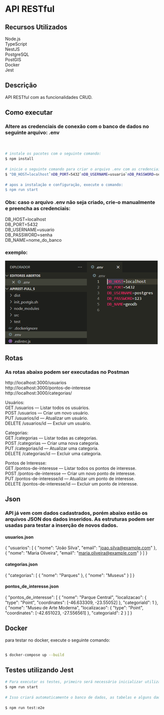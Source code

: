 # API RESTful 


## Recursos Utilizados
Node.js<br>
TypeScript <br>
NestJS<br>
PostgreSQL<br>
PostGIS<br>
Docker<br>
Jest

## Descrição
API RESTful com as funcionalidades CRUD.


## Como executar 

### Altere as credenciais de conexão com o banco de dados no seguinte arquivo: .env


```bash


# instale os pacotes com o seguinte comando:
$ npm install

# inicie o seguinte comando para criar o arquivo .env com as credenciais de conexão com o banco:
$ "DB_HOST=localhost`nDB_PORT=5432`nDB_USERNAME=usuario`nDB_PASSWORD=senha`nDB_NAME=nome_do_banco" | Out-File -FilePath .env -Encoding utf8

# apos a instalação e configuração, execute o comando:
$ npm run start

```

### Obs: caso o arquivo .env não seja criado, crie-o manualmente e preencha as credenciais:

DB_HOST=localhost<br>
DB_PORT=5432<br>
DB_USERNAME=usuario<br>
DB_PASSWORD=senha<br>
DB_NAME=nome_do_banco<br>

### exemplo:
<img src="exemplo.env.png" alt="Texto alternativo" width="500">




## Rotas
### As rotas abaixo podem ser executadas no Postman

http://localhost:3000/usuarios <br>
http://localhost:3000/pontos-de-interesse <br>
http://localhost:3000/categorias/ <br>


Usuários: <br>
GET /usuarios — Listar todos os usuários.<br>
POST /usuarios — Criar um novo usuário.<br>
PUT /usuarios/id — Atualizar um usuário.<br>
DELETE /usuarios/id — Excluir um usuário.<br>

Categorias:<br>
GET /categorias — Listar todas as categorias.<br>
POST /categorias — Criar uma nova categoria.<br>
PUT /categorias/id — Atualizar uma categoria.<br>
DELETE /categorias/id — Excluir uma categoria.<br>

Pontos de Interesse:<br>
GET /pontos-de-interesse — Listar todos os pontos de interesse.<br>
POST /pontos-de-interesse — Criar um novo ponto de interesse.<br>
PUT /pontos-de-interesse/id — Atualizar um ponto de interesse.<br>
DELETE /pontos-de-interesse/id — Excluir um ponto de interesse.<br>

## Json
### API já vem com dados cadastrados, porém abaixo estão os arquivos JSON dos dados inseridos. As estruturas podem ser usadas para testar a inserção de novos dados.

#### usuarios.json

{
  "usuarios": [
    {
      "nome": "João Silva",
      "email": "joao.silva@example.com"
    },
    {
      "nome": "Maria Oliveira",
      "email": "maria.oliveira@example.com"
    }
  ]
}

#### categorias.json

{
  "categorias": [
    {
      "nome": "Parques"
    },
    {
      "nome": "Museus"
    }
  ]
}

#### pontos_de_interesse.json

{
  "pontos_de_interesse": [
    {
      "nome": "Parque Central",
      "localizacao": {
        "type": "Point",
        "coordinates": [-46.633309, -23.55052]
      },
      "categoriaId": 1
    },
    {
      "nome": "Museu de Arte Moderna",
      "localizacao": {
        "type": "Point",
        "coordinates": [-42.651023, -27.556561]
      },
      "categoriaId": 2
    }
  ]
}

## Docker

para testar no docker, execute o seguinte comando:


```bash

$ docker-compose up --build

```

## Testes utilizando Jest

```bash
# Para executar os testes, primeiro será necessário inicializar utilizando o seguinte comando:
$ npm run start

# Isso criará automaticamente o banco de dados, as tabelas e alguns dados. Após verificar que tudo foi criado corretamente, execute o seguinte comando para iniciar os testes:

$ npm run test:e2e
